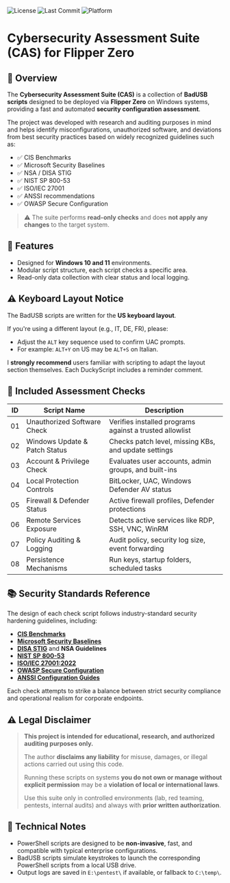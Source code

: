 ![License](https://img.shields.io/github/license/nuggetz/flipper)
![Last Commit](https://img.shields.io/github/last-commit/nuggetz/flipper)
![Platform](https://img.shields.io/badge/platform-PowerShell-blue?style=flat-square)
# Cybersecurity Assessment Suite (CAS) for Flipper Zero

## 📌 Overview

The **Cybersecurity Assessment Suite (CAS)** is a collection of **BadUSB scripts** designed to be deployed via **Flipper Zero** on Windows systems, providing a fast and automated **security configuration assessment**.

The project was developed with research and auditing purposes in mind and helps identify misconfigurations, unauthorized software, and deviations from best security practices based on widely recognized guidelines such as:

- ✅ CIS Benchmarks  
- ✅ Microsoft Security Baselines  
- ✅ NSA / DISA STIG  
- ✅ NIST SP 800-53  
- ✅ ISO/IEC 27001  
- ✅ ANSSI recommendations  
- ✅ OWASP Secure Configuration

> ⚠️ The suite performs **read-only checks** and does **not apply any changes** to the target system.

## 🔧 Features

- Designed for **Windows 10 and 11** environments.
- Modular script structure, each script checks a specific area.
- Read-only data collection with clear status and local logging.

## ⚠️ Keyboard Layout Notice
The BadUSB scripts are written for the **US keyboard layout**. 

If you're using a different layout (e.g., IT, DE, FR), please:

- Adjust the `ALT` key sequence used to confirm UAC prompts.
- For example: `ALT+Y` on US may be `ALT+S` on Italian.

I **strongly recommend** users familiar with scripting to adapt the layout section themselves.
Each DuckyScript includes a reminder comment.

## 🧪 Included Assessment Checks

| ID  | Script Name                      | Description |
|-----|----------------------------------|-------------|
| 01  | Unauthorized Software Check      | Verifies installed programs against a trusted allowlist |
| 02  | Windows Update & Patch Status    | Checks patch level, missing KBs, and update settings |
| 03  | Account & Privilege Check        | Evaluates user accounts, admin groups, and built-ins |
| 04  | Local Protection Controls        | BitLocker, UAC, Windows Defender AV status |
| 05  | Firewall & Defender Status       | Active firewall profiles, Defender protections |
| 06  | Remote Services Exposure         | Detects active services like RDP, SSH, VNC, WinRM |
| 07  | Policy Auditing & Logging        | Audit policy, security log size, event forwarding |
| 08  | Persistence Mechanisms           | Run keys, startup folders, scheduled tasks |

## 📚 Security Standards Reference

The design of each check script follows industry-standard security hardening guidelines, including:

- **[CIS Benchmarks](https://www.cisecurity.org/cis-benchmarks/)**  
- **[Microsoft Security Baselines](https://learn.microsoft.com/en-us/windows/security/threat-protection/windows-security-baselines)**  
- **[DISA STIG](https://public.cyber.mil/stigs/)** and **NSA Guidelines**  
- **[NIST SP 800-53](https://csrc.nist.gov/publications/detail/sp/800-53/rev-5/final)**  
- **[ISO/IEC 27001:2022](https://www.iso.org/isoiec-27001-information-security.html)**  
- **[OWASP Secure Configuration](https://owasp.org/www-project-top-ten/)**  
- **[ANSSI Configuration Guides](https://www.ssi.gouv.fr/)**

Each check attempts to strike a balance between strict security compliance and operational realism for corporate endpoints.

## ⚠️ Legal Disclaimer

> **This project is intended for educational, research, and authorized auditing purposes only.**
>
> The author **disclaims any liability** for misuse, damages, or illegal actions carried out using this code.
>
> Running these scripts on systems **you do not own or manage without explicit permission** may be a **violation of local or international laws**.  
>
> Use this suite only in controlled environments (lab, red teaming, pentests, internal audits) and always with **prior written authorization**.

## 🧠 Technical Notes

- PowerShell scripts are designed to be **non-invasive**, fast, and compatible with typical enterprise configurations.
- BadUSB scripts simulate keystrokes to launch the corresponding PowerShell scripts from a local USB drive.
- Output logs are saved in `E:\pentest\` if available, or fallback to `C:\temp\`.
